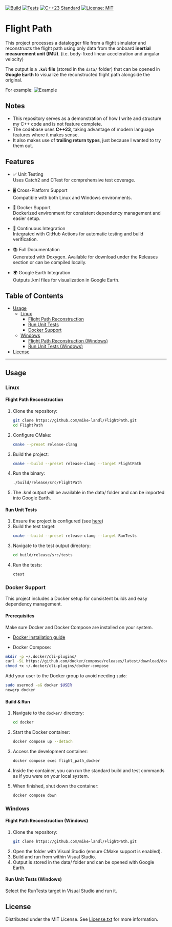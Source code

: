 [![Build](https://github.com/mike-landl/FlightPath/actions/workflows/build.yml/badge.svg)](https://github.com/mike-landl/FlightPath/actions/workflows/build.yml)
[![Tests](https://github.com/mike-landl/FlightPath/actions/workflows/tests.yml/badge.svg)](https://github.com/mike-landl/FlightPath/actions/workflows/tests.yml)
[![C++23 Standard](https://img.shields.io/badge/Standard-C++23-yellow.svg)](https://isocpp.org/std/the-standard)
[![License: MIT](https://img.shields.io/badge/License-MIT-yellow.svg)](https://opensource.org/licenses/MIT)

# Flight Path
This project processes a datalogger file from a flight simulator and reconstructs the flight path using only data from the onboard **inertial measurement unit (IMU)**.
(i.e. body-fixed linear acceleration and angular velocity)

The output is a **`.kml` file** (stored in the `data/` folder) that can be opened in **Google Earth** to visualize the reconstructed flight path alongside the original.

For example:
![Example](Example.PNG)

## Notes
- This repository serves as a demonstration of how I write and structure my C++ code and is not feature complete.
- The codebase uses **C++23**, taking advantage of modern language features where it makes sense.
- It also makes use of **trailing return types**, just because I wanted to try them out.

## Features
- ✅ Unit Testing\
Uses Catch2 and CTest for comprehensive test coverage.

- 🖥️ Cross-Platform Support\
Compatible with both Linux and Windows environments.

- 🐳 Docker Support\
Dockerized environment for consistent dependency management and easier setup.

- 🔄 Continuous Integration\
Integrated with GitHub Actions for automatic testing and build verification.

- 📚 Full Documentation\
Generated with Doxygen. Available for download under the Releases section or can be compiled locally.

- 🌍 Google Earth Integration\
Outputs .kml files for visualization in Google Earth.


## Table of Contents
- [Usage](#usage)
  - [Linux](#linux)
    - [Flight Path Reconstruction](#flight-path-reconstruction)
    - [Run Unit Tests](#run-unit-tests)
    - [Docker Support](#docker-support)
  - [Windows](#windows)
    - [Flight Path Reconstruction (Windows)](#flight-path-reconstruction-windows)
    - [Run Unit Tests (Windows)](#run-unit-tests-windows)
- [License](#license)

---

## Usage

### Linux

#### Flight Path Reconstruction
1. Clone the repository:
    ```sh
    git clone https://github.com/mike-landl/FlightPath.git
    cd FlightPath
    ```
2. Configure CMake:
    ```sh
    cmake --preset release-clang
    ```
3. Build the project:
    ```sh
    cmake --build --preset release-clang --target FlightPath
    ```
4. Run the binary:
    ```sh
    ./build/release/src/FlightPath
    ```
5. The .kml output will be available in the data/ folder and can be imported into Google Earth.

#### Run Unit Tests
1. Ensure the project is configured (see [here](#flight-path-reconstruction))
2. Build the test target:
    ```sh
    cmake --build --preset release-clang --target RunTests
    ```
3. Navigate to the test output directory:
    ```sh
    cd build/release/src/tests
    ```
4. Run the tests:
    ```sh
    ctest
    ```

### Docker Support

This project includes a Docker setup for consistent builds and easy dependency management.

#### Prerequisites

Make sure Docker and Docker Compose are installed on your system.

- [Docker installation guide](https://docs.docker.com/engine/install/)

- Docker Compose:

```sh
mkdir -p ~/.docker/cli-plugins/
curl -SL https://github.com/docker/compose/releases/latest/download/docker-compose-linux-x86_64 -o ~/.docker/cli-plugins/docker-compose
chmod +x ~/.docker/cli-plugins/docker-compose
```

Add your user to the Docker group to avoid needing `sudo`:

```sh
sudo usermod -aG docker $USER
newgrp docker
```

#### Build & Run

1. Navigate to the `docker/` directory:
   ```sh
   cd docker
   ```

2. Start the Docker container:
   ```sh
   docker compose up --detach
   ```

3. Access the development container:
   ```sh
   docker compose exec flight_path_docker
   ```

4. Inside the container, you can run the standard build and test commands as if you were on your local system.

5. When finished, shut down the container:
   ```sh
   docker compose down
   ```

### Windows
#### Flight Path Reconstruction (Windows)
1. Clone the repository:
    ```sh
    git clone https://github.com/mike-landl/FlightPath.git
    ```
2. Open the folder with Visual Studio (ensure CMake support is enabled).
3. Build and run from within Visual Studio.
4. Output is stored in the data/ folder and can be opened with Google Earth.

#### Run Unit Tests (Windows)
Select the RunTests target in Visual Studio and run it.

## License

Distributed under the MIT License. See [License.txt](License.txt) for more information.